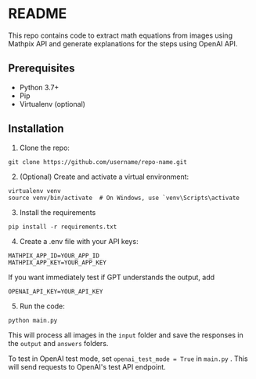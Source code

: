 # README

This repo contains code to extract math equations from images using Mathpix API and generate explanations for the steps using OpenAI API.

## Prerequisites

- Python 3.7+
- Pip
- Virtualenv (optional)

## Installation

1. Clone the repo:

```
git clone https://github.com/username/repo-name.git
```
2. (Optional) Create and activate a virtual environment:

```
virtualenv venv
source venv/bin/activate  # On Windows, use `venv\Scripts\activate
````
3. Install the requirements
   
```
pip install -r requirements.txt
```

4. Create a .env file with your API keys:
```
MATHPIX_APP_ID=YOUR_APP_ID
MATHPIX_APP_KEY=YOUR_APP_KEY
```

If you want immediately test if GPT understands the output, add

```
OPENAI_API_KEY=YOUR_API_KEY
```

5. Run the code:

```
python main.py
```
This will process all images in the  `input`  folder and save the responses in the  `output`  and  `answers`  folders.

To test in OpenAI test mode, set  `openai_test_mode = True`  in  `main.py` . This will send requests to OpenAI's test API endpoint.
